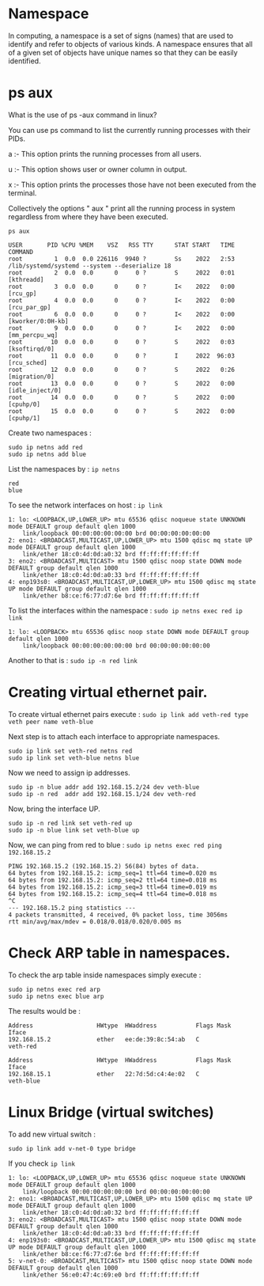 # Namespace 

In computing, a namespace is a set of signs (names) that are used to identify and refer to objects of various kinds. 
A namespace ensures that all of a given set of objects have unique names so that they can be easily identified.

# ps aux 
What is the use of ps -aux command in linux?


You can use ps command to list the currently running processes with their PIDs.

a :- This option prints the running processes from all users.

u :- This option shows user or owner column in output.

x :- This option prints the processes those have not been executed from the terminal.

Collectively the options " aux " print all the running process in system regardless from where they have been executed.


```ps aux ```

```
USER       PID %CPU %MEM    VSZ   RSS TTY      STAT START   TIME COMMAND
root         1  0.0  0.0 226116  9940 ?        Ss    2022   2:53 /lib/systemd/systemd --system --deserialize 18
root         2  0.0  0.0      0     0 ?        S     2022   0:01 [kthreadd]
root         3  0.0  0.0      0     0 ?        I<    2022   0:00 [rcu_gp]
root         4  0.0  0.0      0     0 ?        I<    2022   0:00 [rcu_par_gp]
root         6  0.0  0.0      0     0 ?        I<    2022   0:00 [kworker/0:0H-kb]
root         9  0.0  0.0      0     0 ?        I<    2022   0:00 [mm_percpu_wq]
root        10  0.0  0.0      0     0 ?        S     2022   0:03 [ksoftirqd/0]
root        11  0.0  0.0      0     0 ?        I     2022  96:03 [rcu_sched]
root        12  0.0  0.0      0     0 ?        S     2022   0:26 [migration/0]
root        13  0.0  0.0      0     0 ?        S     2022   0:00 [idle_inject/0]
root        14  0.0  0.0      0     0 ?        S     2022   0:00 [cpuhp/0]
root        15  0.0  0.0      0     0 ?        S     2022   0:00 [cpuhp/1]
```

Create two namespaces : 
```
sudo ip netns add red
sudo ip netns add blue  
```

List the namespaces by : ```ip netns```
```
red  
blue 
```

To see the network interfaces on host :  ``` ip link ```

```
1: lo: <LOOPBACK,UP,LOWER_UP> mtu 65536 qdisc noqueue state UNKNOWN mode DEFAULT group default qlen 1000
    link/loopback 00:00:00:00:00:00 brd 00:00:00:00:00:00
2: eno1: <BROADCAST,MULTICAST,UP,LOWER_UP> mtu 1500 qdisc mq state UP mode DEFAULT group default qlen 1000
    link/ether 18:c0:4d:0d:a0:32 brd ff:ff:ff:ff:ff:ff
3: eno2: <BROADCAST,MULTICAST> mtu 1500 qdisc noop state DOWN mode DEFAULT group default qlen 1000
    link/ether 18:c0:4d:0d:a0:33 brd ff:ff:ff:ff:ff:ff
4: enp193s0: <BROADCAST,MULTICAST,UP,LOWER_UP> mtu 1500 qdisc mq state UP mode DEFAULT group default qlen 1000
    link/ether b8:ce:f6:77:d7:6e brd ff:ff:ff:ff:ff:ff
```

To list the interfaces within the namespace : ``` sudo ip netns exec red ip link ```

```
1: lo: <LOOPBACK> mtu 65536 qdisc noop state DOWN mode DEFAULT group default qlen 1000
    link/loopback 00:00:00:00:00:00 brd 00:00:00:00:00:00
```

Another to that is : ``` sudo ip -n red link ```

# Creating virtual ethernet pair. 

To create virtual ethernet pairs execute : 
``` sudo ip link add veth-red type veth peer name veth-blue ```

Next step is to attach each interface to appropriate namespaces. 

```
sudo ip link set veth-red netns red 
sudo ip link set veth-blue netns blue 
```

Now we need to assign ip addresses. 

```
sudo ip -n blue addr add 192.168.15.2/24 dev veth-blue
sudo ip -n red  addr add 192.168.15.1/24 dev veth-red
```

Now, bring the interface UP.

```
sudo ip -n red link set veth-red up
sudo ip -n blue link set veth-blue up
```

Now, we can ping from red to blue :  ``` sudo ip netns exec red ping 192.168.15.2 ```

```
PING 192.168.15.2 (192.168.15.2) 56(84) bytes of data.
64 bytes from 192.168.15.2: icmp_seq=1 ttl=64 time=0.020 ms
64 bytes from 192.168.15.2: icmp_seq=2 ttl=64 time=0.018 ms
64 bytes from 192.168.15.2: icmp_seq=3 ttl=64 time=0.019 ms
64 bytes from 192.168.15.2: icmp_seq=4 ttl=64 time=0.018 ms
^C
--- 192.168.15.2 ping statistics ---
4 packets transmitted, 4 received, 0% packet loss, time 3056ms
rtt min/avg/max/mdev = 0.018/0.018/0.020/0.005 ms
```

# Check ARP table in namespaces. 

To check the arp table inside namespaces simply execute : 
```
sudo ip netns exec red arp
sudo ip netns exec blue arp
```

The results would be : 
```
Address                  HWtype  HWaddress           Flags Mask            Iface
192.168.15.2             ether   ee:de:39:8c:54:ab   C                     veth-red

Address                  HWtype  HWaddress           Flags Mask            Iface
192.168.15.1             ether   22:7d:5d:c4:4e:02   C                     veth-blue
```

# Linux Bridge (virtual switches)

To add new virtual switch : 
```
sudo ip link add v-net-0 type bridge
```

If you check ``` ip link ```
```
1: lo: <LOOPBACK,UP,LOWER_UP> mtu 65536 qdisc noqueue state UNKNOWN mode DEFAULT group default qlen 1000
    link/loopback 00:00:00:00:00:00 brd 00:00:00:00:00:00
2: eno1: <BROADCAST,MULTICAST,UP,LOWER_UP> mtu 1500 qdisc mq state UP mode DEFAULT group default qlen 1000
    link/ether 18:c0:4d:0d:a0:32 brd ff:ff:ff:ff:ff:ff
3: eno2: <BROADCAST,MULTICAST> mtu 1500 qdisc noop state DOWN mode DEFAULT group default qlen 1000
    link/ether 18:c0:4d:0d:a0:33 brd ff:ff:ff:ff:ff:ff
4: enp193s0: <BROADCAST,MULTICAST,UP,LOWER_UP> mtu 1500 qdisc mq state UP mode DEFAULT group default qlen 1000
    link/ether b8:ce:f6:77:d7:6e brd ff:ff:ff:ff:ff:ff
5: v-net-0: <BROADCAST,MULTICAST> mtu 1500 qdisc noop state DOWN mode DEFAULT group default qlen 1000
    link/ether 56:e0:47:4c:69:e0 brd ff:ff:ff:ff:ff:ff
```
